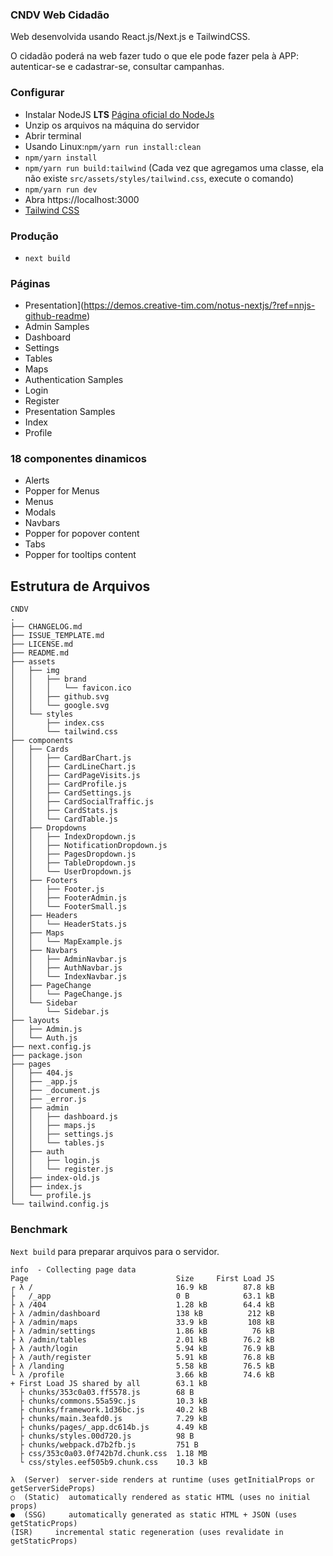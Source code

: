 ### CNDV Web Cidadão
Web desenvolvida usando React.js/Next.js e TailwindCSS. 

O cidadão poderá na web fazer tudo o que ele pode fazer pela à APP: autenticar-se e cadastrar-se, consultar campanhas.

### Configurar  

- Instalar NodeJS **LTS** <a href="https://nodejs.org/en">Página oficial do NodeJs</a>
- Unzip os arquivos na máquina do servidor
- Abrir terminal
- Usando Linux:`npm/yarn run install:clean`
- `npm/yarn install`
- `npm/yarn run build:tailwind` (Cada vez que agregamos uma classe, ela não existe `src/assets/styles/tailwind.css`, execute o comando)
- `npm/yarn run dev`
- Abra https://localhost:3000
- [Tailwind CSS](https://tailwindcss.com/)

### Produção
- `next build`

### Páginas
- Presentation](https://demos.creative-tim.com/notus-nextjs/?ref=nnjs-github-readme)
- Admin Samples
- Dashboard
- Settings
- Tables
- Maps
- Authentication Samples
- Login
- Register
- Presentation Samples
- Index
- Profile

### 18 componentes dinamicos

- Alerts
- Popper for Menus
- Menus
- Modals
- Navbars
- Popper for popover content
- Tabs
- Popper for tooltips content

## Estrutura de Arquivos
```
CNDV
.
├── CHANGELOG.md
├── ISSUE_TEMPLATE.md
├── LICENSE.md
├── README.md
├── assets
│   ├── img
│   │   ├── brand
│   │   │   └── favicon.ico
│   │   ├── github.svg
│   │   └── google.svg
│   └── styles
│       ├── index.css
│       └── tailwind.css
├── components
│   ├── Cards
│   │   ├── CardBarChart.js
│   │   ├── CardLineChart.js
│   │   ├── CardPageVisits.js
│   │   ├── CardProfile.js
│   │   ├── CardSettings.js
│   │   ├── CardSocialTraffic.js
│   │   ├── CardStats.js
│   │   └── CardTable.js
│   ├── Dropdowns
│   │   ├── IndexDropdown.js
│   │   ├── NotificationDropdown.js
│   │   ├── PagesDropdown.js
│   │   ├── TableDropdown.js
│   │   └── UserDropdown.js
│   ├── Footers
│   │   ├── Footer.js
│   │   ├── FooterAdmin.js
│   │   └── FooterSmall.js
│   ├── Headers
│   │   └── HeaderStats.js
│   ├── Maps
│   │   └── MapExample.js
│   ├── Navbars
│   │   ├── AdminNavbar.js
│   │   ├── AuthNavbar.js
│   │   └── IndexNavbar.js
│   ├── PageChange
│   │   └── PageChange.js
│   └── Sidebar
│       └── Sidebar.js
├── layouts
│   ├── Admin.js
│   └── Auth.js
├── next.config.js
├── package.json
├── pages
│   ├── 404.js
│   ├── _app.js
│   ├── _document.js
│   ├── _error.js
│   ├── admin
│   │   ├── dashboard.js
│   │   ├── maps.js
│   │   ├── settings.js
│   │   └── tables.js
│   ├── auth
│   │   ├── login.js
│   │   └── register.js
│   ├── index-old.js
│   ├── index.js
│   └── profile.js
└── tailwind.config.js
```

### Benchmark 
`Next build` para preparar arquivos para o servidor.

```
info  - Collecting page data  
Page                                 Size     First Load JS
┌ λ /                                16.9 kB        87.8 kB
├   /_app                            0 B            63.1 kB
├ λ /404                             1.28 kB        64.4 kB
├ λ /admin/dashboard                 138 kB          212 kB
├ λ /admin/maps                      33.9 kB         108 kB
├ λ /admin/settings                  1.86 kB          76 kB
├ λ /admin/tables                    2.01 kB        76.2 kB
├ λ /auth/login                      5.94 kB        76.9 kB
├ λ /auth/register                   5.91 kB        76.8 kB
├ λ /landing                         5.58 kB        76.5 kB
└ λ /profile                         3.66 kB        74.6 kB
+ First Load JS shared by all        63.1 kB
  ├ chunks/353c0a03.ff5578.js        68 B
  ├ chunks/commons.55a59c.js         10.3 kB
  ├ chunks/framework.1d36bc.js       40.2 kB
  ├ chunks/main.3eafd0.js            7.29 kB
  ├ chunks/pages/_app.dc614b.js      4.49 kB
  ├ chunks/styles.00d720.js          98 B
  ├ chunks/webpack.d7b2fb.js         751 B
  ├ css/353c0a03.0f742b7d.chunk.css  1.18 MB
  └ css/styles.eef505b9.chunk.css    10.3 kB

λ  (Server)  server-side renders at runtime (uses getInitialProps or getServerSideProps)
○  (Static)  automatically rendered as static HTML (uses no initial props)
●  (SSG)     automatically generated as static HTML + JSON (uses getStaticProps)
(ISR)     incremental static regeneration (uses revalidate in getStaticProps)
```